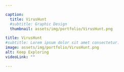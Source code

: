 ```yaml
---

caption:
  title: VirusHunt
  #subtitle: Graphic Design
  thumbnail: assets/img/portfolio/VirusHunt.png

title: VirusHunt
#subtitle: Lorem ipsum dolor sit amet consectetur.
image: assets/img/portfolio/VirusHunt.png
alt: Keep Exploring
videoLink: ""

---
```

